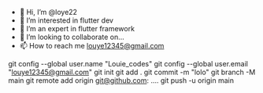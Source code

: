 - 👋 Hi, I’m @loye22
- 👀 I’m interested in flutter dev
- 🌱 I’m an expert in flutter framework
- 💞️ I’m looking to collaborate on...
- 📫 How to reach me louye12345@gmail.com

<!---
loye22/loye22 is a ✨ special ✨ repository because its `README.md` (this file) appears on your GitHub profile.
You can click the Preview link to take a look at your changes.
--->




git config --global user.name "Louie_codes"
git config --global user.email "louye12345@gmail.com"
git init
git add .
git commit -m "lolo"
git branch -M main
git remote add origin git@github.com: ....
git push -u origin main
